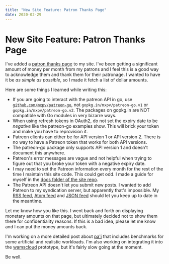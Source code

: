 ```yaml
---
title: "New Site Feature: Patron Thanks Page"
date: 2020-02-29
---
```


# New Site Feature: Patron Thanks Page

I've added a [patron thanks page](/patrons) to my site. I've been getting a
significant amount of money per month from my patrons and I feel this is a good
way to acknowledge them and thank them for their patronage. I wanted to have it
be _as simple as possible_, so I made it fetch a list of dollar amounts.

Here are some things I learned while writing this:

- If you are going to interact with the patreon API in go, use
  [`github.com/mxpv/patreon-go`][patreongo], not `gopkg.in/mxpv/patreon-go.v1`
  or `gopkg.in/mxpv/patreon-go.v2`. The packages on gopkg.in are NOT compatible
  with Go modules in very bizarre ways.
- When using refresh tokens in OAuth2, do not set the expiry date to be
  _negative_ like the patreon-go examples show. This will brick your token and
  make you have to reprovision it.
- Patreon clients can either be for API version 1 or API version 2. There is no
  way to have a Patreon token that works for both API versions.
- The patreon-go package only supports API version 1 and doesn't document this
  anywhere.
- Patreon's error messages are vague and not helpful when trying to figure out
  that you broke your token with a negative expiry date.
- I may need to set the Patreon information every month for the rest of the time
  I maintain this site code. This could get odd. I made a guide for myself in
  the [docs folder of the site repo][docsfolder].
- The Patreon API doesn't let you submit new posts. I wanted to add Patreon to
  my syndication server, but apparently that's impossible. My [RSS
  feed](/blog.rss), [Atom feed](/blog.atom) and [JSON feed](/blog.json) should
  let you keep up to date in the meantime.

Let me know how you like this. I went back and forth on displaying monetary
amounts on that page, but ultimately decided not to show them there for
confidentiality reasons. If this is a bad idea, please let me know and I can put
the money amounts back.

I'm working on a more detailed post about [pa'i][pahi] that includes benchmarks
for some artificial and realistic workloads. I'm also working on integrating it
into the [wamscloud][wasmcloud] prototype, but it's fairly slow going at the
moment.

Be well.

[patreongo]: https://github.com/mxpv/patreon-go
[docsfolder]: https://github.com/Xe/site/tree/master/docs
[pahi]: https://github.com/Xe/pahi
[wasmcloud]: https://tulpa.dev/within/wasmcloud


